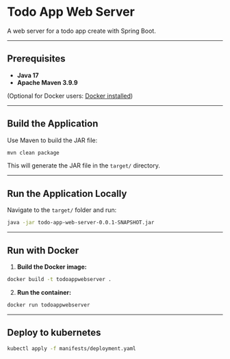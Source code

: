 # Todo App Web Server

A web server for a todo app create with Spring Boot.

---

## Prerequisites

* **Java 17**
* **Apache Maven 3.9.9**

(Optional for Docker users: [Docker installed](https://docs.docker.com/get-docker/))

---

## Build the Application

Use Maven to build the JAR file:

```bash
mvn clean package
```

This will generate the JAR file in the `target/` directory.

---

## Run the Application Locally

Navigate to the `target/` folder and run:

```bash
java -jar todo-app-web-server-0.0.1-SNAPSHOT.jar
```

---

## Run with Docker

1. **Build the Docker image:**

```bash
docker build -t todoappwebserver .
```

2. **Run the container:**

```bash
docker run todoappwebserver
```

---

## Deploy to kubernetes

```bash
kubectl apply -f manifests/deployment.yaml
```




